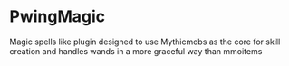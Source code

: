 # PwingMagic
Magic spells like plugin designed to use Mythicmobs as the core for skill creation and handles wands in a more graceful way than mmoitems
